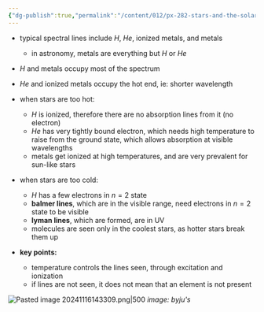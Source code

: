 ```yaml
---
{"dg-publish":true,"permalink":"/content/012/px-282-stars-and-the-solar-system/b-spectral-classification/px-282-b2-typical-spectral-lines/","noteIcon":"1","created":"2024-11-25T10:50:32.000+00:00","updated":"2024-12-06T16:31:49.881+00:00"}
---
```


- typical spectral lines include $H$, $He$, ionized metals, and metals
	- in astronomy, metals are everything but $H$ or $He$
- $H$ and metals occupy most of the spectrum
- $He$ and ionized metals occupy the hot end, ie: shorter wavelength

- when stars are too hot:
	- $H$ is ionized, therefore there are no absorption lines from it (no electron)
	- $He$ has very tightly bound electron, which needs high temperature to raise from the ground state, which allows absorption at visible wavelengths
	- metals get ionized at high temperatures, and are very prevalent for sun-like stars

- when stars are too cold:
	- $H$ has a few electrons in $n=2$ state
	- **balmer lines**, which are in the visible range, need electrons in $n=2$ state to be visible
	- **lyman lines**, which are formed, are in UV
	- molecules are seen only in the coolest stars, as hotter stars break them up

- **key points:**
	- temperature controls the lines seen, through excitation and ionization
	- if lines are not seen, it does not mean that an element is not present

![Pasted image 20241116143309.png|500](/img/user/pics/Pasted%20image%2020241116143309.png)
*image: byju's*
